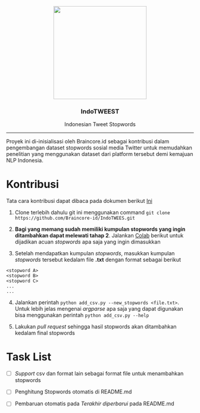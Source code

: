 <div align="center">
  <img src="https://raw.githubusercontent.com/Braincore-id/IndoTWEEST/main/img/logo.png" width="250" height="250">
  <h3 align="center">IndoTWEEST</h3>
  <p align="center">
    Indonesian Tweet Stopwords
  </p>
</div>

<hr>

Proyek ini di-inisialisasi oleh Braincore.id sebagai kontribusi dalam pengembangan dataset stopwords sosial media Twitter untuk memudahkan penelitian yang menggunakan dataset dari platform tersebut demi kemajuan NLP Indonesia.

# Kontribusi
Tata cara kontribusi dapat dibaca pada dokumen berikut <a href="https://docs.google.com/document/d/1_PNpGe5q22N0qkY7aN8BhDf2bsHhEehSSYoyw50_myQ/edit?usp=sharing" target="_blank">Ini</a>

1. Clone terlebih dahulu git ini menggunakan command `git clone https://github.com/Braincore-id/IndoTWEES.git`

2. **Bagi yang memang sudah memiliki kumpulan stopwords yang ingin ditambahkan dapat melewati tahap 2**. Jalankan [Colab](https://colab.research.google.com/drive/13hWqc5Ltrv4f6dmtqAIZhtJbviDgD81u?usp=sharing) berikut untuk dijadikan acuan *stopwords* apa saja yang ingin dimasukkan

3. Setelah mendapatkan kumpulan *stopwords*, masukkan kumpulan *stopwords* tersebut kedalam file **.txt** dengan format sebagai berikut
```
<stopword A>
<stopword B>
<stopword C>
...
...

```
4. Jalankan perintah `python add_csv.py --new_stopwords <file.txt>`. Untuk lebih jelas mengenai *argparse* apa saja yang dapat digunakan bisa menggunakan perintah `python add_csv.py --help`

5. Lakukan *pull request* sehingga hasil stopwords akan ditambahkan kedalam final stopwords


# Task List
- [ ] *Support* csv dan format lain sebagai format file untuk menambahkan stopwords
- [ ] Penghitung Stopwords otomatis di README.md
- [ ] Pembaruan otomatis pada *Terakhir diperbarui* pada README.md

